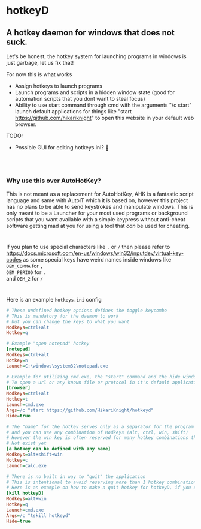 # hotkeyD
## A hotkey daemon for windows that does not suck.


Let's be honest, the hotkey system for launching programs in windows is just garbage, let us fix that!

For now this is what works<br>
* Assign hotkeys to launch programs
* Launch programs and scripts in a hidden window state (good for automation scripts that you dont want to steal focus)
* Ability to use start command through cmd with the arguments "/c start" launch default applications for things like "start https://github.com/hikariknight" to open this website in your default web browser.

TODO:
* Possible GUI for editing hotkeys.ini? 🤔
<br>

#

### Why use this over AutoHotKey?
This is not meant as a replacement for AutoHotKey, AHK is a fantastic script language and same with AutoIT which it is based on, however this project has no plans to be able to send keystrokes and manipulate windows. This is only meant to be a Launcher for your most used programs or background scripts that you want available with a simple keypress without anti-cheat software getting mad at you for using a tool that *can* be used for cheating.

#

If you plan to use special characters like `.` or `/` then please refer to https://docs.microsoft.com/en-us/windows/win32/inputdev/virtual-key-codes as some special keys have weird names inside windows like<br>
`OEM_COMMA` for `,`<br>
`OEM_PERIOD` for `.`<br>
and `OEM_2` for `/`

#

Here is an example `hotkeys.ini` config
```ini
# These undefined hotkey options defines the toggle keycombo
# This is mandatory for the daemon to work
# but you can change the keys to what you want
Modkeys=ctrl+alt
Hotkey=q

# Example "open notepad" hotkey
[notepad]
Modkeys=ctrl+alt
Hotkey=n
Launch=C:\windows\system32\notepad.exe

# Example for utilizing cmd.exe, the "start" command and the hide window feature
# To open a url or any known file or protocol in it's default application
[browser]
Modkeys=ctrl+alt
Hotkey=t
Launch=cmd.exe
Args=/c "start https://github.com/HikariKnight/hotkeyd"
Hide=true

# The "name" for the hotkey serves only as a separator for the program
# and you can use any combination of Modkeys (alt, ctrl, win, shift)
# However the win key is often reserved for many hotkey combinations that do
# Not exist yet
[a hotkey can be defined with any name]
Modkeys=alt+shift+win
Hotkey=c
Launch=calc.exe

# There is no built in way to "quit" the application
# This is intentional to avoid reserving more than 1 hotkey combination
# Here is an example on how to make a quit hotkey for hotkeyD, if you ever want one
[kill hotkeyD]
Modkeys=alt+win
Hotkey=q
Launch=cmd.exe
Args=/c "tskill hotkeyd"
Hide=true
```
